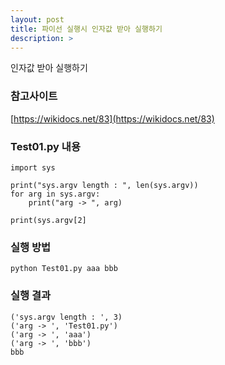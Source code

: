 ```yaml
---
layout: post
title: 파이선 실행시 인자값 받아 실행하기
description: > 
---
```


인자값 받아 실행하기  

### 참고사이트 
[https://wikidocs.net/83](https://wikidocs.net/83)

### Test01.py 내용 
~~~
import sys

print("sys.argv length : ", len(sys.argv))
for arg in sys.argv:
    print("arg -> ", arg)

print(sys.argv[2]
~~~

### 실행 방법
~~~
python Test01.py aaa bbb
~~~

### 실행 결과
~~~
('sys.argv length : ', 3)
('arg -> ', 'Test01.py')
('arg -> ', 'aaa')
('arg -> ', 'bbb')
bbb
~~~